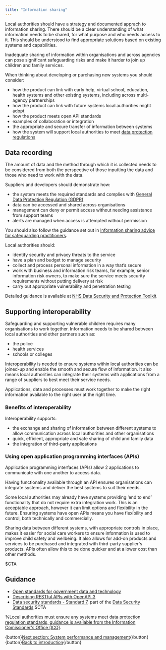 ```yaml
---
title: "Information sharing"
---
```


Local authorities should have a strategy and documented apprach to information sharing. There should be a clear understanding of what information needs to be shared, for what purpose and who needs access to it. This should be understood to find appropriate solutions based on existing systems and capabilities. 

Inadequate sharing of information within organisations and across agencies can pose significant safeguarding risks and make it harder to join up children and family services.  

When thinking about developing or purchasing new systems you should consider:

* how the product can link with early help, virtual school, education, health systems and other existing systems, including across multi-agency partnerships 
* how the product can link with future systems local authorities might adopt
* how the product meets open API standards
* examples of collaboration or integration
* the appropriate and secure transfer of information between systems
* how the system will support local authorities to meet [data protection regulations](https://ico.org.uk/for-organisations/guide-to-data-protection/)

## Data recording

The amount of data and the method through which it is collected needs to be considered from both the perspective of those inputting the data and those who need to work with the data.

Suppliers and developers should demonstrate how:

* the system meets the required standards and complies with [General Data Protection Regulation (GDPR)](https://gdpr-info.eu/)
* data can be accessed and shared across organisations
* management can deny or permit access without needing assistance from support teams
* alerts are managed when access is attempted without permission

You should also follow the guidance set out in [Information sharing advice for safeguarding practitioners](https://www.gov.uk/government/publications/safeguarding-practitioners-information-sharing-advice).

Local authorities should:

* identify security and privacy threats to the service
* have a plan and budget to manage security 
* collect and process personal information in a way that’s secure 
* work with business and information risk teams, for example, senior information risk owners, to make sure the service meets security requirements without putting delivery at risk
* carry out appropriate vulnerability and penetration testing

Detailed guidance is available at [NHS Data Security and Protection Toolkit](https://digital.nhs.uk/about-nhs-digital/our-work/nhs-digital-data-and-technology-standards/framework/beta---data-security-standards).


## Supporting interoperability

Safeguarding and supporting vulnerable children requires many organisations to work together. Information needs to be shared between local authorities and other partners such as:

* the police
* health services
* schools or colleges

Interoperability is needed to ensure systems within local authorities can be joined-up and enable the smooth and secure flow of information. It also means local authorities can integrate their systems with applications from a range of suppliers to best meet their service needs.

Applications, data and processes must work together to make the right information available to the right user at the right time.

### Benefits of interoperability

Interoperability supports:

* the exchange and sharing of information between different systems to allow communication across local authorities and other organisations
* quick, efficient, appropriate and safe sharing of child and family data
* the integration of third-party applications   

### Using open application programming interfaces (APIs)

Application programming interfaces (APIs) allow 2 applications to communicate with one another to access data.

Having functionality available through an API ensures organisations can integrate systems and deliver the best systems to suit their needs. 

Some local authorities may already have systems providing ‘end to end’ functionality that do not require extra integration work. This is an acceptable approach, however it can limit options and flexibility in the future. Ensuring systems have open APIs means you have flexibility and control, both technically and commercially.

Sharing data between different systems, with appropriate controls in place, makes it easier for social care workers to ensure information is used to improve child safety and wellbeing. It also allows for add-on products and services to be purchased and integrated with third-party supplier's products. APIs often allow this to be done quicker and at a lower cost than other methods.

$CTA
## Guidance

* [Open standards for government data and technology](https://www.gov.uk/government/collections/open-standards-for-government-data-and-technology#recommended-open-standards)
* [Describing RESTful APIs with OpenAPI 3](https://www.gov.uk/government/publications/recommended-open-standards-for-government/describing-restful-apis-with-openapi-3)
* [Data security standards - Standard 7](https://www.dsptoolkit.nhs.uk/Help/Attachment/486), part of the [Data Security Standards](https://digital.nhs.uk/about-nhs-digital/our-work/nhs-digital-data-and-technology-standards/framework/beta---data-security-standards)
$CTA

%Local authorities must ensure any systems meet [data protection regulation standards, guidance is available from the Information Comissioner's Office (ICO)](https://ico.org.uk/for-organisations/guide-to-data-protection/).

{button}[Next section: System performance and management](/measuring-system-performance){/button}
{button}[Back to introduction](/index){/button}
